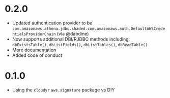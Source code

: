 0.2.0
=========

- Updated authentication provider to be `com.amazonaws.athena.jdbc.shaded.com.amazonaws.auth.DefaultAWSCredentialsProviderChain` (via @dabdine)
- Now supports additional DBI/RJDBC methods including: `dbExistsTable()`,
  `dbListFields()`, `dbListTables()`, `dbReadTable()`
- More documentation
- Added code of conduct

0.1.0 
=========

- Using the `cloudyr` `aws.signature` package vs DIY 